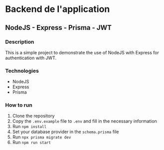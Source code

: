 # Backend de l'application

## NodeJS - Express - Prisma - JWT

### Description

This is a simple project to demonstrate the use of NodeJS with Express for authentication with JWT.

### Technologies

- NodeJS
- Express
- Prisma

### How to run

1. Clone the repository
2. Copy the `.env.example` file to `.env` and fill in the necessary information
3. Run `npm install`
4. Set your database provider in the `schema.prisma` file
5. Run `npx prisma migrate dev`
6. Run `npm run start`